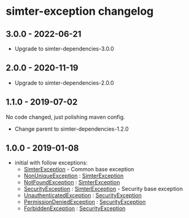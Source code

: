 # simter-exception changelog

## 3.0.0 - 2022-06-21

- Upgrade to simter-dependencies-3.0.0

## 2.0.0 - 2020-11-19

- Upgrade to simter-dependencies-2.0.0

## 1.1.0 - 2019-07-02

No code changed, just polishing maven config.

- Change parent to simter-dependencies-1.2.0

## 1.0.0 - 2019-01-08

- initial with follow exceptions:
    - [SimterException] - Common base exception
    - [NonUniqueException] : [SimterException]
    - [NotFoundException] : [SimterException]
    - [SecurityException] : [SimterException] - Security base exception
    - [UnauthenticatedException] : [SecurityException]
    - [PermissionDeniedException] : [SecurityException]
    - [ForbiddenException] : [SecurityException]


[SimterException]: https://github.com/simter/simter-exception/blob/master/src/main/java/tech/simter/exception/SimterException.java
[NonUniqueException]: https://github.com/simter/simter-exception/blob/master/src/main/java/tech/simter/exception/NonUniqueException.java
[NotFoundException]: https://github.com/simter/simter-exception/blob/master/src/main/java/tech/simter/exception/NotFoundException.java
[SecurityException]: https://github.com/simter/simter-exception/blob/master/src/main/java/tech/simter/exception/SecurityException.java
[UnauthenticatedException]: https://github.com/simter/simter-exception/blob/master/src/main/java/tech/simter/exception/UnauthenticatedException.java
[PermissionDeniedException]: https://github.com/simter/simter-exception/blob/master/src/main/java/tech/simter/exception/PermissionDeniedException.java
[ForbiddenException]: https://github.com/simter/simter-exception/blob/master/src/main/java/tech/simter/exception/ForbiddenException.java